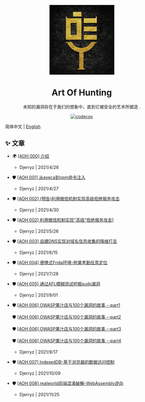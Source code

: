 <div align="center"><img src="./logo.jpg"/></div>

<h1 align="center">Art Of Hunting</h1>

<div align="center">

未知的漏洞存在于我们的想象中，直到它被安全的艺术所塑造                                .

[![codecov][codecov-image]][codecov-url]

[codecov-image]: https://img.shields.io/codecov/c/github/ant-design/ant-design/master.svg?style=flat-square
[codecov-url]: https://codecov.io/gh/ant-design/ant-design/branch/master

</div>


简体中文 | [English](./README-en_US.md)



## ✨ 文章

- 🌍 <a href="https://mp.weixin.qq.com/s/LvwXfCydgLnt34C6DQMu5Q" target="_blank">[AOH 000] 介绍</a>

  * Djerryz | 2021/4/26
  
- 🛡  <a href="https://mp.weixin.qq.com/s/sdz27fOoCtH7OJQg7SbN2w" target="_blank">[AOH 001] 从execa到npm命令注入</a>

  * Djerryz | 2021/4/27
  
- 🛡  <a href="https://mp.weixin.qq.com/s/gerUBw3v86sxSnwpjcX1BQ" target="_blank">[AOH 002] (预告)利用微信机制实现高级拒绝服务攻击</a>

  * Djerryz | 2021/4/30
  
- 🛡  <a href="https://mp.weixin.qq.com/s/Ebcd-2iTvJz2bfnhlmw2Hw" target="_blank">[AOH 002] 利用微信机制实现"高级"拒绝服务攻击]</a>

  * Djerryz | 2021/5/26
  
- 🛡   <a href="https://mp.weixin.qq.com/s/xhuVi2YpxfQ8xXlfzJ4ENg" target="_blank">[AOH 003] 自建DNS实现对域名信息收集的降维打击</a>

  * Djerryz | 2021/6/15

- 🛡   <a href="https://mp.weixin.qq.com/s/Dvb16jWPX-SuJhhfkBGwmg" target="_blank">[AOH 004] 便携式Frida环境-附某考勤任意定位                </a>

  * Djerryz | 2021/7/28
  
- 🛡   <a href="https://mp.weixin.qq.com/s/20A1QqlWInrlJ8iD-RJ0NA" target="_blank">[AOH 005] 通过AFL模糊测试挖掘sudo漏洞                </a>

  * Djerryz | 2021/9/01

- 🛡   <a href="https://mp.weixin.qq.com/s/NtDL42CtzmD65KkD8geyLQ" target="_blank">[AOH 006] OWASP果汁店与100个漏洞的故事 --part1                </a>

  🛡   <a href="https://mp.weixin.qq.com/s/BbtObrhugOyLpFoWghtIQA" target="_blank">[AOH 006] OWASP果汁店与100个漏洞的故事 --part2                </a>

  🛡    <a href="https://mp.weixin.qq.com/s/tkldff_1igwfVPGCvwj9-w" target="_blank">[AOH 006] OWASP果汁店与100个漏洞的故事 --part3               </a>

  🛡    <a href="https://mp.weixin.qq.com/s/_tw3XkS-XdQP-x2ZO2LOOw" target="_blank">[AOH 006] OWASP果汁店与100个漏洞的故事 --part4               </a>

  - Djerryz | 2021/9/17

- 🛡   <a href="https://mp.weixin.qq.com/s/6tbCO7VW321fs5DRn7hgvQ" target="_blank">[AOH 007] IndexedDB-基于浏览器的数据访问控制                </a>

  * Djerryz | 2021/10/09

- 🛡   <a href="https://mp.weixin.qq.com/s/_N6SnEzy4cKr5XCzPCHD4w" target="_blank">[AOH 008] realworld前端混淆破解-WebAssembly逆向                </a>

  * Djerryz | 2021/11/25



